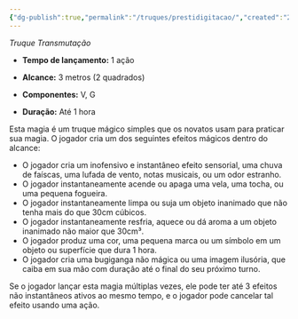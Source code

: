 ```yaml
---
{"dg-publish":true,"permalink":"/truques/prestidigitacao/","created":"2024-07-23T08:29:11.000-03:00"}
---
```



_Truque Transmutação_

- **Tempo de lançamento:** 1 ação 

- **Alcance:** 3 metros (2 quadrados)

- **Componentes:** V, G

- **Duração:** Até 1 hora 

Esta magia é um truque mágico simples que os novatos usam para praticar sua magia. O jogador cria um dos seguintes efeitos mágicos dentro do alcance:

- O jogador cria um inofensivo e instantâneo efeito sensorial, uma chuva de faíscas, uma lufada de vento, notas musicais, ou um odor estranho. 
- O jogador instantaneamente acende ou apaga uma vela, uma tocha, ou uma pequena fogueira.
- O jogador instantaneamente limpa ou suja um objeto inanimado que não tenha mais do que 30cm cúbicos.
- O jogador instantaneamente resfria, aquece ou dá aroma a um objeto inanimado não maior que 30cm³.
- O jogador produz uma cor, uma pequena marca ou um símbolo em um objeto ou superfície que dura 1 hora.
- O jogador cria uma bugiganga não mágica ou uma imagem ilusória, que caiba em sua mão com duração até o final do seu próximo turno. 

Se o jogador lançar esta magia múltiplas vezes, ele pode ter até 3 efeitos não instantâneos ativos ao mesmo tempo, e o jogador pode cancelar tal efeito usando uma ação.
